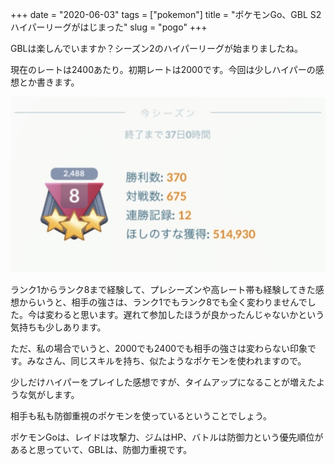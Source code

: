 +++
date = "2020-06-03"
tags = ["pokemon"]
title = "ポケモンGo、GBL S2ハイパーリーグがはじまった"
slug = "pogo"
+++

GBLは楽しんでいますか？シーズン2のハイパーリーグが始まりましたね。

現在のレートは2400あたり。初期レートは2000です。今回は少しハイパーの感想とか書きます。

![](https://github.com/syui/mstdn.page/raw/master/img/mastodon/media_attachments/files/000/000/026/small/4c377743e101e51f.jpg)

ランク1からランク8まで経験して、プレシーズンや高レート帯も経験してきた感想からいうと、相手の強さは、ランク1でもランク8でも全く変わりませんでした。今は変わると思います。遅れて参加したほうが良かったんじゃないかという気持ちも少しあります。

ただ、私の場合でいうと、2000でも2400でも相手の強さは変わらない印象です。みなさん、同じスキルを持ち、似たようなポケモンを使われますので。

少しだけハイパーをプレイした感想ですが、タイムアップになることが増えたような気がします。

相手も私も防御重視のポケモンを使っているということでしょう。

ポケモンGoは、レイドは攻撃力、ジムはHP、バトルは防御力という優先順位があると思っていて、GBLは、防御力重視です。

